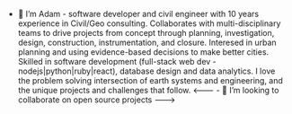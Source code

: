 - 👋 I’m Adam - software developer and civil engineer with 10 years experience in Civil/Geo consulting. Collaborates with multi-disciplinary teams to drive projects from concept through planning, investigation, design, construction, instrumentation, and closure. Interesed in urban planning and using evidence-based decisions to make better cities. Skilled in software development (full-stack web dev - nodejs|python|ruby|react), database design and data analytics. I love the problem solving intersection of earth systems and engineering, and the unique projects and challenges that follow.
<--- - 💞️ I’m looking to collaborate on open source projects ---> 
<!---
A-DUYVESTYN/A-DUYVESTYN is a ✨ special ✨ repository because its `README.md` (this file) appears on your GitHub profile.
You can click the Preview link to take a look at your changes.
---> 
